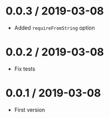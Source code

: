 0.0.3 / 2019-03-08
===================

  * Added `requireFromString` option
  
0.0.2 / 2019-03-08
===================

  * Fix tests
  
0.0.1 / 2019-03-08
===================

  * First version